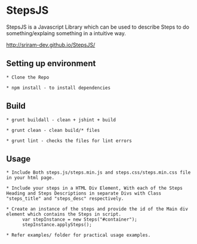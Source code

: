 StepsJS
========

StepsJS is a Javascript Library which can be used to describe Steps to do something/explaing something in a intuitive way.

http://sriram-dev.github.io/StepsJS/

Setting up environment
---------

    * Clone the Repo

    * npm install - to install dependencies
    

Build
---------
    * grunt buildall - clean + jshint + build

    * grunt clean - clean build/* files

    * grunt lint - checks the files for lint errors

Usage
--------

    * Include Both steps.js/steps.min.js and steps.css/steps.min.css file in your html page.
    
    * Include your steps in a HTML Div Element, With each of the Steps Heading and Steps Descriptions in separate Divs with Class "steps_title" and "steps_desc" respectively. 
    
    * Create an instance of the steps and provide the id of the Main div element which contains the Steps in script. 
          var stepInstance = new Steps("#container");
          stepInstance.applySteps();
    
    * Refer examples/ folder for practical usage examples.
